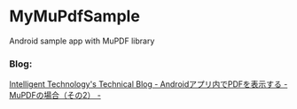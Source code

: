 MyMuPdfSample
=============

Android sample app with MuPDF library

### Blog:

[Intelligent Technology's Technical Blog - Androidアプリ内でPDFを表示する - MuPDFの場合（その2） -](http://iti.hatenablog.jp/entry/2013/11/14/113953)
